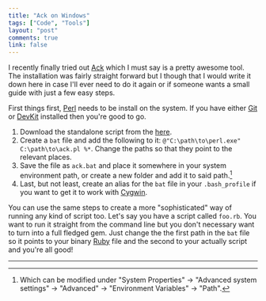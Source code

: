 ```yaml
---
title: "Ack on Windows"
tags: ["Code", "Tools"]
layout: "post"
comments: true
link: false
---
```


I recently finally tried out [Ack](http://betterthangrep.com/) which I must say is a pretty awesome tool. The installation was fairly straight forward but I though that I would write it down here in case I'll ever need to do it again or if someone wants a small guide with just a few easy steps.

First things first, [Perl](http://www.perl.org/) needs to be install on the system. If you have either [Git](http://git-scm.com/) or [DevKit](http://rubyinstaller.org/add-ons/devkit/) installed then you're good to go.

1. Download the standalone script from the [here](http://betterthangrep.com/install/).
2. Create a `bat` file and add the following to it: `@"C:\path\to\perl.exe" C:\path\to\ack.pl %*`. Change the paths so that they point to the relevant places.
3. Save the file as `ack.bat` and place it somewhere in your system environment path, or create a new folder and add it to said path.[^20130221-1]
4. Last, but not least, create an alias for the `bat` file in your `.bash_profile` if you want to get it to work with [Cygwin](http://www.cygwin.com/).

You can use the same steps to create a more "sophisticated" way of running any kind of script too. Let's say you have a script called `foo.rb`. You want to run it straight from the command line but you don't necessary want to turn into a full fledged gem. Just change the the first path in the `bat` file so it points to your binary [Ruby](http://www.ruby-lang.org/) file and the second to your actually script and you're all good!

* * *

[^20130221-1]: Which can be modified under "System Properties" &rarr; "Advanced system settings" &rarr; "Advanced" &rarr; "Environment Variables" &rarr; "Path".
